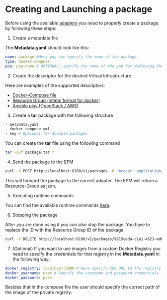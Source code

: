 # Creating and Launching a package

Before using the available [adapters][adapters] you need to properly create a package, by following these steps:

1. Create a metadata file

The **Metadata.yaml** should look like this:

```yaml
name: package #Here you can specify the name of the package
type: docker-compose
pop: pop-name # OPTIONAL: specify the name of the pop for deploying the package
```

2. Create the descriptor for the desired Virtual Infrastructure

Here are examples of the supported descriptors:
* [Docker-Compose file](https://docs.docker.com/compose/compose-file/)
* [Resource Group (interal format for docker)](../../descriptors/json/resource_group.json)
* [Ansible play (OpenStack / AWS)](https://github.com/tub-elastest/epm-adapter-ansible/blob/master/plays/openstack_launch.yml)

3. Create a **tar** package with the following structure

```bash
- metadata.yaml
- docker-compose.yml
- key # Optional for Ansible packages
```

You can create the **tar** file using the following command

```bash
tar -cvf package.tar *
```

4. Send the package to the EPM

```bash
curl -X POST http://localhost:8180/v1/packages -H "Accept: application/json" -v -F file=@package.tar
```

This will forward the package to the correct adapter. The EPM will return a Resource-Group as json. 

5. Executing runtime commands

You can find the available runtime commands [here](runtime.md).

6. Stopping the package

After you are done using it you can also stop the package.
You have to replace the ID with the Resource Group ID of the package.

```bash
curl -X DELETE http://localhost:8180/v1/packages/9915ceda-c1a1-4521-ad87-a1791b12002a -H "Accept: application/json"
```

7. (Optional) If you want to use images from a custom Docker Registry you need to specify the credentials for that registry in the **Metadata.yaml**
in the following way:

```yaml
docker_registry: localhost:5000 # Here specify the URL to the registry for registering to it
docker_username: user # Specify the username and password credentials for registering to it
docker_password: pass
```

Besides that in the compose file the user should specify the correct path of the image of the private registry.

[adapters]: adapters.md